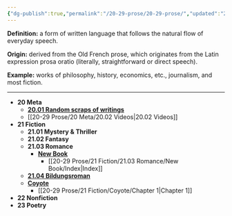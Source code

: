 ```yaml
---
{"dg-publish":true,"permalink":"/20-29-prose/20-29-prose/","updated":"2024-02-28T16:06:46-05:00"}
---
```


**Definition:** a form of written language that follows the natural flow of everyday speech.

**Origin:** derived from the Old French prose, which originates from the Latin expression prosa oratio (literally, straightforward or direct speech).

**Example:** works of philosophy, history, economics, etc., journalism, and most fiction.

---


- **20 Meta**
	- **[20.01 Random scraps of writings](./20%20Meta/20.01%20Random%20scraps%20of%20writings/20.01%20Random%20scraps%20of%20writings.md)**
	- [[20-29 Prose/20 Meta/20.02 Videos\|20.02 Videos]]
- **21 Fiction**
	- **21.01 Mystery & Thriller**
	- **21.02 Fantasy**
	- **21.03 Romance**
		- **[New Book](./21%20Fiction/21.03%20Romance/New%20Book/New%20Book.md)**
			- [[20-29 Prose/21 Fiction/21.03 Romance/New Book/Index\|Index]]
	- **[21.04 Bildungsroman](./21%20Fiction/21.04%20Bildungsroman/21.04%20Bildungsroman.md)**
	- **[Coyote](./21%20Fiction/Coyote/Coyote.md)**
		- [[20-29 Prose/21 Fiction/Coyote/Chapter 1\|Chapter 1]]
- **22 Nonfiction**
- **23 Poetry**

